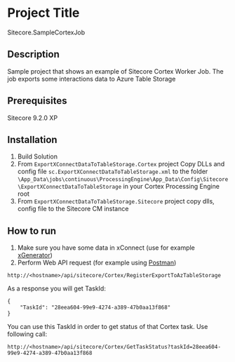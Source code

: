 # Project Title

Sitecore.SampleCortexJob

## Description

Sample project that shows an example of Sitecore Cortex Worker Job.
The job exports some interactions data to Azure Table Storage

## Prerequisites

Sitecore 9.2.0 XP


## Installation

1. Build Solution
1. From ```ExportXConnectDataToTableStorage.Cortex``` project Copy DLLs and config file ```sc.ExportXConnectDataToTableStorage.xml``` to the folder ```\App_Data\jobs\continuous\ProcessingEngine\App_Data\Config\Sitecore\ExportXConnectDataToTableStorage``` in your Cortex Processing Engine root
1. From ```ExportXConnectDataToTableStorage.Sitecore``` project copy dlls, config file to the Sitecore CM instance

## How to run
1. Make sure you have some data in xConnect (use for example [xGenerator](https://github.com/Sitecore/xGenerator))
1. Perform Web API request (for example using [Postman](https://www.getpostman.com/))

```
http://<hostname>/api/sitecore/Cortex/RegisterExportToAzTableStorage
```
As a response you will get TaskId:

```
{
    "TaskId": "28eea604-99e9-4274-a389-47b0aa13f868"
}
```

You can use this TaskId in order to get status of that Cortex task. Use following call:

```
http://<hostname>/api/sitecore/Cortex/GetTaskStatus?taskId=28eea604-99e9-4274-a389-47b0aa13f868
```
